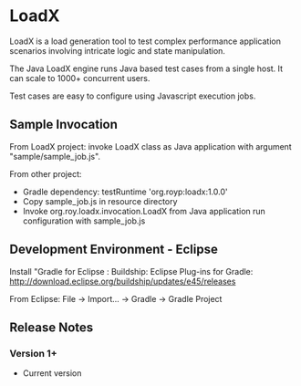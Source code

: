 # LoadX
LoadX is a load generation tool to test complex performance application scenarios involving intricate logic and state manipulation.

The Java LoadX engine runs Java based test cases from a single host. It can scale to 1000+ concurrent users.

Test cases are easy to configure using Javascript execution jobs.

## Sample Invocation

From LoadX project: invoke LoadX class as Java application with argument "sample/sample_job.js".

From other project:
  - Gradle dependency:   testRuntime 'org.royp:loadx:1.0.0'
  - Copy sample_job.js in resource directory
  - Invoke org.roy.loadx.invocation.LoadX from Java application run configuration with sample_job.js

## Development Environment - Eclipse
Install "Gradle for Eclipse : Buildship: Eclipse Plug-ins for Gradle:
    http://download.eclipse.org/buildship/updates/e45/releases

From Eclipse:
    File -> Import... -> Gradle -> Gradle Project

## Release Notes

### Version 1+
* Current version
